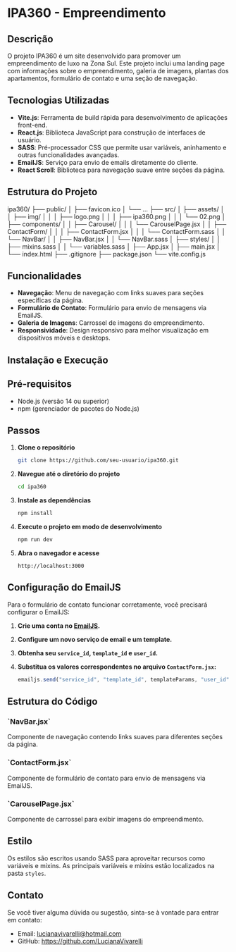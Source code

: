 <h1> IPA360 - Empreendimento</h1>

<h2>Descrição</h2> 

O projeto IPA360 é um site desenvolvido para promover um empreendimento de luxo na Zona Sul. Este projeto inclui uma landing page com informações sobre o empreendimento, galeria de imagens, plantas dos apartamentos, formulário de contato e uma seção de navegação.

<h2> Tecnologias Utilizadas</h2>

- **Vite.js**: Ferramenta de build rápida para desenvolvimento de aplicações front-end.
- **React.js**: Biblioteca JavaScript para construção de interfaces de usuário.
- **SASS**: Pré-processador CSS que permite usar variáveis, aninhamento e outras funcionalidades avançadas.
- **EmailJS**: Serviço para envio de emails diretamente do cliente.
- **React Scroll**: Biblioteca para navegação suave entre seções da página.

<h2>Estrutura do Projeto</h2> 

ipa360/
├── public/
│   ├── favicon.ico
│   └── ...
├── src/
│   ├── assets/
│   │   ├── img/
│   │   │   ├── logo.png
│   │   │   ├── ipa360.png
│   │   │   └── 02.png
│   ├── components/
│   │   ├── Carousel/
│   │   │   └── CarouselPage.jsx
│   │   ├── ContactForm/
│   │   │   ├── ContactForm.jsx
│   │   │   └── ContactForm.sass
│   │   └── NavBar/
│   │       ├── NavBar.jsx
│   │       └── NavBar.sass
│   ├── styles/
│   │   ├── mixins.sass
│   │   └── variables.sass
│   ├── App.jsx
│   ├── main.jsx
│   └── index.html
├── .gitignore
├── package.json
└── vite.config.js


<h2>Funcionalidades</h2> 

- **Navegação**: Menu de navegação com links suaves para seções específicas da página.
- **Formulário de Contato**: Formulário para envio de mensagens via EmailJS.
- **Galeria de Imagens**: Carrossel de imagens do empreendimento.
- **Responsividade**: Design responsivo para melhor visualização em dispositivos móveis e desktops.

<h2>Instalação e Execução</h2> 

<h2>Pré-requisitos</h2> 

- Node.js (versão 14 ou superior)
- npm (gerenciador de pacotes do Node.js)

<h2> Passos</h2>

1. **Clone o repositório**

    ```bash
    git clone https://github.com/seu-usuario/ipa360.git
    ```

2. **Navegue até o diretório do projeto**

    ```bash
    cd ipa360
    ```

3. **Instale as dependências**

    ```bash
    npm install
    ```

4. **Execute o projeto em modo de desenvolvimento**

    ```bash
    npm run dev
    ```

5. **Abra o navegador e acesse**

    ```
    http://localhost:3000
    ```

<h2>Configuração do EmailJS</h2> 

Para o formulário de contato funcionar corretamente, você precisará configurar o EmailJS:

1. **Crie uma conta no [EmailJS](https://www.emailjs.com/).**
2. **Configure um novo serviço de email e um template.**
3. **Obtenha seu `service_id`, `template_id` e `user_id`.**
4. **Substitua os valores correspondentes no arquivo `ContactForm.jsx`:**

    ```javascript
    emailjs.send("service_id", "template_id", templateParams, "user_id")
    ```

<h2>Estrutura do Código</h2> 

<h3> `NavBar.jsx`</h3>

Componente de navegação contendo links suaves para diferentes seções da página.

<h3>`ContactForm.jsx`</h3>

Componente de formulário de contato para envio de mensagens via EmailJS.

<h3> `CarouselPage.jsx`</h3>

Componente de carrossel para exibir imagens do empreendimento.

<h2>Estilo</h2> 

Os estilos são escritos usando SASS para aproveitar recursos como variáveis e mixins. As principais variáveis e mixins estão localizados na pasta `styles`.

<h2>Contato</h2> 

Se você tiver alguma dúvida ou sugestão, sinta-se à vontade para entrar em contato:

- Email: lucianavivarelli@hotmail.com
- GitHub: https://github.com/LucianaVivarelli

 

